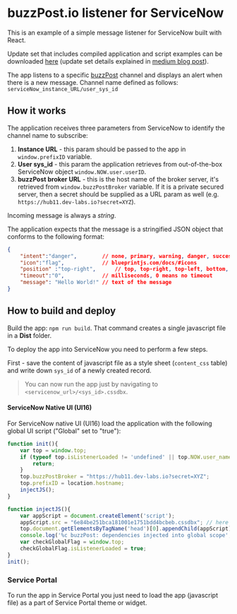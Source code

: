 # buzzPost.io listener for ServiceNow

This is an example of a simple message listener for ServiceNow built with React.

Update set that includes compiled application and script examples can be downloaded [here](https://s3.amazonaws.com/dev-labs.io/buzzpost/buzzPost-listener-1.03.xml) (update set details explained in [medium blog post](https://medium.com/@pishchulin/in-app-alerts-and-notifications-in-servicenow-b712eebacc8)).

The app listens to a specific [buzzPost](https://buzzpost.io) channel and displays an alert when there is a new message. Channel name defined as follows: `serviceNow_instance_URL/user_sys_id`

## How it works

The application receives three parameters from ServiceNow to identify the channel name to subscribe:

1. **Instance URL** - this param should be passed to the app in `window.prefixID` variable.
2. **User sys_id** - this param the application retrieves from out-of-the-box ServiceNow object `window.NOW.user.userID`.
3. **buzzPost broker URL** - this is the host name of the broker server, it's retrieved from `window.buzzPostBroker` variable. If it is a private secured server, then a secret should be supplied as a URL param as well (e.g. `https://hub11.dev-labs.io?secret=XYZ`).

Incoming message is always a *string*. 

The application expects that the message is a stringified JSON object that conforms to the following format:
```json
{
    "intent":"danger",        // none, primary, warning, danger, success
    "icon":"flag",            // blueprintjs.com/docs/#icons
    "position" :"top-right",      // top, top-right, top-left, bottom, bottom-right, bottom-left
    "timeout":"0",            // milliseconds, 0 means no timeout
    "message": "Hello World!" // text of the message
}
```

## How to build and deploy

Build the app: `npm run build`. That command creates a single javascript file in a **Dist** folder.

To deploy the app into ServiceNow you need to perform a few steps.

First - save the content of javascript file as a style sheet (`content_css` table) and write down `sys_id` of a newly created record. 

>You can now run the app just by navigating to `<servicenow_url>/<sys_id>.cssdbx`.

#### ServiceNow Native UI (UI16)
For ServiceNow native UI (UI16) load the application with the following global UI script ("Global" set to "true"):
```javascript
function init(){
	var top = window.top;
	if (typeof top.isListenerLoaded != 'undefined' || top.NOW.user_name=="guest") {
		return;
	}
	top.buzzPostBroker = "https://hub11.dev-labs.io?secret=XYZ";
	top.prefixID = location.hostname;
	injectJS();
}

function injectJS(){
	var appScript = document.createElement('script');
	appScript.src = "6e84be251bca181001e1751bdd4bcbeb.cssdbx"; // here goes your sys_id of the style sheet/app
	top.document.getElementsByTagName('head')[0].appendChild(appScript);
	console.log('%c buzzPost: dependencies injected into global scope','color:blue');
	var checkGlobalFlag = window.top;
	checkGlobalFlag.isListenerLoaded = true;	
}
init();
```
### Service Portal

To run the app in Service Portal you just need to load the app (javascript file) as a part of Service Portal theme or widget.



